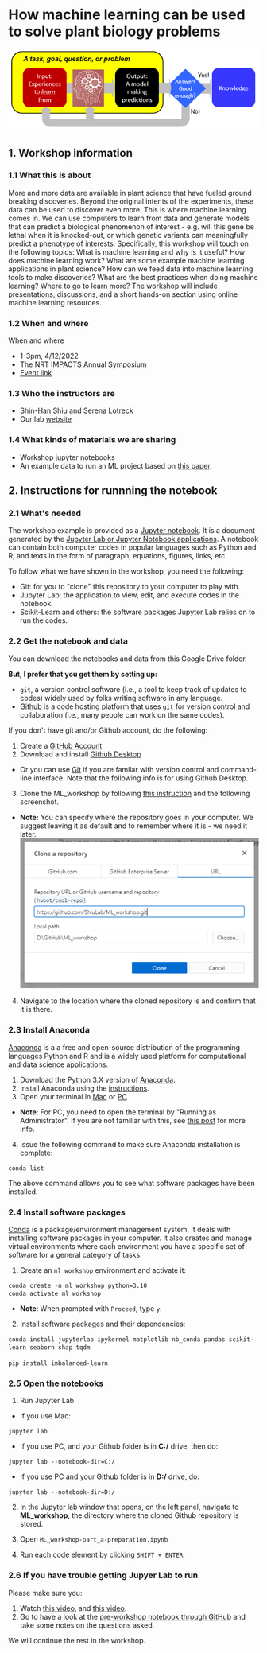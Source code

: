 # How machine learning can be used to solve plant biology problems

![alt text](./img/img_what_ml_is.png)

## 1. Workshop information

### 1.1 What this is about

More and more data are available in plant science that have fueled ground breaking discoveries. Beyond the original intents of the experiments, these data can be used to discover even more. This is where machine learning comes in. We can use computers to learn from data and generate models that can predict a biological phenomenon of interest - e.g. will this gene be lethal when it is knocked-out, or which genetic variants can meaningfully predict a phenotype of interests. Specifically, this workshop will touch on the following topics: What is machine learning and why is it useful? How does machine learning work? What are some example machine learning applications in plant science? How can we feed data into machine learning tools to make discoveries? What are the best practices when doing machine learning? Where to go to learn more? The workshop will include presentations, discussions, and a short hands-on section using online machine learning resources.

### 1.2 When and where

When and where
- 1-3pm, 4/12/2022
- The NRT IMPACTS Annual Symposium
- [Event link](https://impacts.natsci.msu.edu/2022-annual-symposium/)

### 1.3 Who the instructors are

* [Shin-Han Shiu](https://orcid.org/0000-0001-6470-235X) and [Serena Lotreck](https://orcid.org/0000-0001-7282-6272)
* Our lab [website](https://shiulab.github.io/)

### 1.4 What kinds of materials we are sharing

- Workshop jupyter notebooks
- An example data to run an ML project based on [this paper](https://pubmed.ncbi.nlm.nih.gov/30674669/).

## 2. Instructions for runnning the notebook

### 2.1 What's needed

The workshop example is provided as a [Jupyter notebook](https://jupyter-notebook-beginner-guide.readthedocs.io/en/latest/what_is_jupyter.html). It is a document generated by the [Jupyter Lab or Jupyter Notebook applications](](https://jupyter.org/install.html)). A notebook can contain both computer codes in popular languages such as Python and R, and texts in the form of paragraph, equations, figures, links, etc.

To follow what we have shown in the workshop, you need the following:
* Git: for you to "clone" this repository to your computer to play with.
* Jupyter Lab: the application to view, edit, and execute codes in the notebook.
* Scikit-Learn and others: the software packages Jupyter Lab relies on to run the codes.

### 2.2 Get the notebook and data

You can download the notebooks and data from this Google Drive folder.

__But, I prefer that you get them by setting up:__
- `git`, a version control software (i.e., a tool to keep track of updates to codes) widely used by folks writing software in any language.
- [Github](https://github.com/) is a code hosting platform that uses `git` for version control and collaboration (i.e., many people can work on the same codes).

If you don't have git and/or Github account, do the following:
1. Create a [GitHub Account](https://github.com/join)
2. Download and install [Github Desktop](https://desktop.github.com/)
  * Or you can use [Git](https://git-scm.com/book/en/v2/Getting-Started-Installing-Git) if you are familar with version control and command-line interface. Note that the following info is for using Github Desktop.
3. Clone the ML_workshop by following [this instruction](https://docs.github.com/en/desktop/contributing-and-collaborating-using-github-desktop/cloning-and-forking-repositories-from-github-desktop) and the following screenshot.
  * __Note:__ You can specify where the repository goes in your computer. We suggest leaving it as default and to remember where it is - we need it later.
![alt text](./img/img_clone_repository.png)
4. Navigate to the location where the cloned repository is and confirm that it is there.

### 2.3 Install Anaconda

[Anaconda](https://www.anaconda.com/) is a a free and open-source distribution of the programming languages Python and R and is a widely used platform for computational and data science applications.

1. Download the Python 3.X version of [Anaconda](https://www.anaconda.com/products/individual#Downloads). 
2. Install Anaconda using the [instructions](https://docs.anaconda.com/anaconda/install/).
3. Open your terminal in [Mac](https://support.apple.com/guide/terminal/open-or-quit-terminal-apd5265185d-f365-44cb-8b09-71a064a42125/mac) or [PC](https://www.wikihow.com/Open-Terminal-in-Windows) 
  * __Note__: For PC, you need to open the terminal by "Running as Administrator". If you are not familiar with this, see [this post](https://www.itechtics.com/run-programs-administrator/) for more info.
  
4. Issue the following command to make sure Anaconda installation is complete:
```
conda list
```
The above command allows you to see what software packages have been installed.

### 2.4 Install software packages

[Conda](https://docs.conda.io/en/latest/) is a package/environment management system. It deals with installing software packages in your computer. It also creates and manage virtual environments where each environment you have a specific set of software for a general category of tasks.  

1. Create an `ml_workshop` environment and activate it:
```
conda create -n ml_workshop python=3.10
conda activate ml_workshop
```
* __Note__: When prompted with `Proceed`, type `y`.

2. Install software packages and their dependencies:
```
conda install jupyterlab ipykernel matplotlib nb_conda pandas scikit-learn seaborn shap tqdm

pip install imbalanced-learn
```

### 2.5 Open the notebooks 

1. Run Jupyter Lab

* If you use Mac:

```
jupyter lab
```
* If you use PC, and your Github folder is in __C:/__ drive, then do:
```
jupyter lab --notebook-dir=C:/
```
* If you use PC and your Github folder is in __D:/__ drive, do:
```
jupyter lab --notebook-dir=D:/
```

2. In the Jupyter lab window that opens, on the left panel, navigate to __ML_workshop__, the directory where the cloned Github repository is stored.

3. Open `ML_workshop-part_a-preparation.ipynb`

4. Run each code element by clicking ```SHIFT + ENTER```.

### 2.6 If you have trouble getting Jupyer Lab to run 

Please make sure you:
1. Watch [this video](https://www.youtube.com/watch?v=cfj6yaYE86U), and [this video](https://www.youtube.com/watch?v=-_XYmr4vkwc).
1. Go to have a look at the [pre-workshop notebook through GitHub](https://github.com/ShiuLab/ML_workshop/blob/master/ML_workshop-part_a-preparation.ipynb) and take some notes on the questions asked.

We will continue the rest in the workshop.
